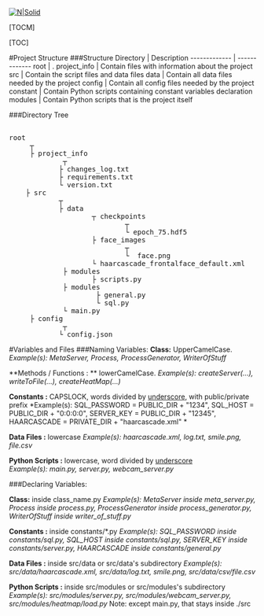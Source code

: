 [![N|Solid](https://i.imgur.com/rUMbDaZ.png)](https://cyberlabs.com.br)

[TOCM]

[TOC]

#Project Structure
###Structure
Directory  | Description
------------- | -------------
root | .
project_info  | Contain files with information about the project
src  | Contain the script files and data files
data | Contain all data files needed by the project
config | Contain all config files needed by the project
constant | Contain Python scripts containing constant variables declaration
modules | Contain Python scripts that is the project itself

###Directory Tree
<pre> 
root
	 ┬  
	 ├ project_info  
			 ┬  
		 	├ changes_log.txt
		 	├ requirements.txt
		 	└ version.txt
	├ src  
			┬ 
			├ data  
					┬ checkpoints
							┬
							└ epoch_75.hdf5
					├ face_images
							┬
							└  face.png
					└ haarcascade_frontalface_default.xml
			 ├ modules
				 	├ scripts.py
			 ├ modules
					 ├ general.py
					 └ sql.py
			 └ main.py
	 ├ config  
			 ┬  
		 	└ config.json
</pre>

#Variables and Files
###Naming Variables:
**Class:**  UpperCamelCase.
*Example(s):  MetaServer, Process, ProcessGenerator, WriterOfStuff*

**Methods / Functions : ** lowerCamelCase.
*Example(s):  createServer(...), writeToFile(...), createHeatMap(...)*

**Constants :** CAPSLOCK, words divided by <u>underscore</u>, with public/private prefix
*Example(s): SQL_PASSWORD = PUBLIC_DIR + "1234",
SQL_HOST = PUBLIC_DIR + "0:0:0:0",
SERVER_KEY = PUBLIC_DIR + "12345",
HAARCASCADE = PRIVATE_DIR + "haarcascade.xml" *

**Data Files :** lowercase
*Example(s): haarcascade.xml, log.txt, smile.png, file.csv*

**Python Scripts :** lowercase, word divided by <u>underscore</u>  
*Example(s): main.py, server.py, webcam_server.py*

###Declaring Variables:

**Class:**  inside class_name.py
*Example(s):  MetaServer inside meta_server.py, Process inside process.py, ProcessGenerator inside process_generator.py, WriterOfStuff inside writer_of_stuff.py*

**Constants :** inside constants/*.py
*Example(s): SQL_PASSWORD inside constants/sql.py, SQL_HOST inside constants/sql.py, SERVER_KEY inside constants/server.py, HAARCASCADE inside constants/general.py*

**Data Files :** inside src/data or src/data's subdirectory
*Example(s): src/data/haarcascade.xml, src/data/log.txt, smile.png, src/data/csv/file.csv*

**Python Scripts :** inside src/modules or src/modules's subdirectory
*Example(s): src/modules/server.py, src/modules/webcam_server.py, src/modules/heatmap/load.py*
Note: except main.py, that stays inside ./src
